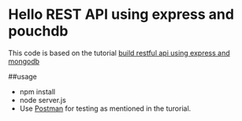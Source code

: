 # Hello REST API using express and pouchdb
This code is based on the tutorial [build restful api using express and mongodb](https://scotch.io/tutorials/build-a-restful-api-using-node-and-express-4)


##usage
* npm install
* node server.js
* Use [Postman](https://www.getpostman.com/) for testing as mentioned in the turorial.



